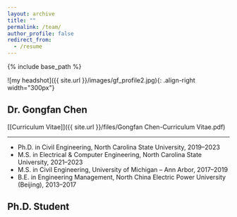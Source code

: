 ```yaml
---
layout: archive
title: ""
permalink: /team/
author_profile: false
redirect_from:
  - /resume
---
```


{% include base_path %}

![my headshot]({{ site.url }}/images/gf_profile2.jpg){: .align-right width="300px"}

Dr. Gongfan Chen
------
[[Curriculum Vitae]]({{ site.url }}/files/Gongfan Chen-Curriculum Vitae.pdf)

** **

* Ph.D. in Civil Engineering, North Carolina State University, 2019–2023
* M.S. in Electrical & Computer Engineering, North Carolina State University, 2021–2023
* M.S. in Civil Engineering, University of Michigan – Ann Arbor, 2017–2019  
* B.E. in Engineering Management, North China Electric Power University (Beijing), 2013–2017

Ph.D. Student
------

